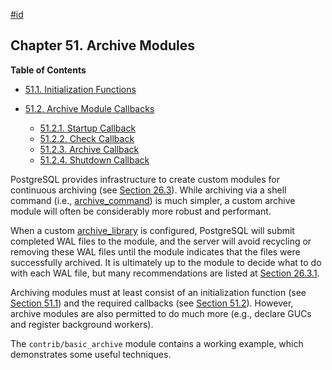 [#id](#ARCHIVE-MODULES)

## Chapter 51. Archive Modules

**Table of Contents**

  * [51.1. Initialization Functions](archive-module-init)
  * [51.2. Archive Module Callbacks](archive-module-callbacks)

    - [51.2.1. Startup Callback](archive-module-callbacks#ARCHIVE-MODULE-STARTUP)
    - [51.2.2. Check Callback](archive-module-callbacks#ARCHIVE-MODULE-CHECK)
    - [51.2.3. Archive Callback](archive-module-callbacks#ARCHIVE-MODULE-ARCHIVE)
    - [51.2.4. Shutdown Callback](archive-module-callbacks#ARCHIVE-MODULE-SHUTDOWN)



PostgreSQL provides infrastructure to create custom modules for continuous archiving (see [Section 26.3](continuous-archiving)). While archiving via a shell command (i.e., [archive\_command](runtime-config-wal#GUC-ARCHIVE-COMMAND)) is much simpler, a custom archive module will often be considerably more robust and performant.

When a custom [archive\_library](runtime-config-wal#GUC-ARCHIVE-LIBRARY) is configured, PostgreSQL will submit completed WAL files to the module, and the server will avoid recycling or removing these WAL files until the module indicates that the files were successfully archived. It is ultimately up to the module to decide what to do with each WAL file, but many recommendations are listed at [Section 26.3.1](continuous-archiving#BACKUP-ARCHIVING-WAL).

Archiving modules must at least consist of an initialization function (see [Section 51.1](archive-module-init)) and the required callbacks (see [Section 51.2](archive-module-callbacks)). However, archive modules are also permitted to do much more (e.g., declare GUCs and register background workers).

The `contrib/basic_archive` module contains a working example, which demonstrates some useful techniques.